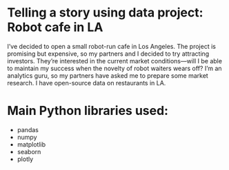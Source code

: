 # Telling a story using data project: Robot cafe in LA
I’ve decided to open a small robot-run cafe in Los Angeles. The project is promising but expensive, so my partners and I decided to try attracting investors. They’re interested in the current market conditions—will I be able to maintain my success when the novelty of robot waiters wears off?
I’m an analytics guru, so my partners have asked me to prepare some market research. I have open-source data on restaurants in LA.

# Main Python libraries used:
- pandas
- numpy
- matplotlib
- seaborn
- plotly
